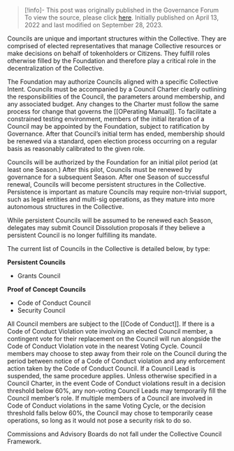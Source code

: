 > [!info]- This post was originally published in the Governance Forum
> To view the source, please click [here](https://gov.optimism.io/t/collective-council-framework/5884). Initially published on April 13, 2022 and last modified on September 28, 2023.

<span class="notvisible"></span>
Councils are unique and important structures within the Collective. They are comprised of elected representatives that manage Collective resources or make decisions on behalf of tokenholders or Citizens. They fulfill roles otherwise filled by the Foundation and therefore play a critical role in the decentralization of the Collective.

The Foundation may authorize Councils aligned with a specific Collective Intent. Councils must be accompanied by a Council Charter clearly outlining the responsibilities of the Council, the parameters around membership, and any associated budget. Any changes to the Charter must follow the same process for change that governs the [[OPerating Manual]]. To facilitate a constrained testing environment, members of the initial iteration of a Council may be appointed by the Foundation, subject to ratification by Governance. After that Council’s initial term has ended, membership should be renewed via a standard, open election process occurring on a regular basis as reasonably calibrated to the given role.

Councils will be authorized by the Foundation for an initial pilot period (at least one Season.) After this pilot, Councils must be renewed by governance for a subsequent Season. After one Season of successful renewal, Councils will become persistent structures in the Collective. Persistence is important as mature Councils may require non-trivial support, such as legal entities and multi-sig operations, as they mature into more autonomous structures in the Collective.

While persistent Councils will be assumed to be renewed each Season, delegates may submit Council Dissolution proposals if they believe a persistent Council is no longer fulfilling its mandate.

The current list of Councils in the Collective is detailed below, by type:

**Persistent Councils**

- Grants Council

**Proof of Concept Councils**

- Code of Conduct Council
- Security Council

All Council members are subject to the [[Code of Conduct]]. If there is a Code of Conduct Violation vote involving an elected Council member, a contingent vote for their replacement on the Council will run alongside the Code of Conduct Violation vote in the nearest Voting Cycle. Council members may choose to step away from their role on the Council during the period between notice of a Code of Conduct violation and any enforcement action taken by the Code of Conduct Council. If a Council Lead is suspended, the same procedure applies. Unless otherwise specified in a Council Charter, in the event Code of Conduct violations result in a decision threshold below 60%, any non-voting Council Leads may temporarily fill the Council member’s role. If multiple members of a Council are involved in Code of Conduct violations in the same Voting Cycle, or the decision threshold falls below 60%, the Council may chose to temporarily cease operations, so long as it would not pose a security risk to do so.

Commissions and Advisory Boards do not fall under the Collective Council Framework.